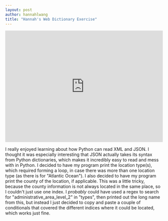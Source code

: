 ```yaml
---
layout: post
author: hannahlwang
title: "Hannah's Web Dictionary Exercise"
---
```


<iframe src="https://trinket.io/embed/python3/862824f185" width="100%" height="356" frameborder="0" marginwidth="0" marginheight="0" allowfullscreen></iframe>

I really enjoyed learning about how Python can read XML and JSON. I thought it was especially interesting that JSON actually takes its syntax from Python dictionaries, which makes it incredibly easy to read and mess with in Python. I decided to have my program print the location type(s), which required forming a loop, in case there was more than one location type (as there is for "Atlantic Ocean"). I also decided to have my program print the county of the location, if applicable. This was a little tricky, because the county information is not always located in the same place, so I couldn't just use one index. I <em>probably</em> could have used a regex to search for "administrative_area_level_2" in "types", then printed out the long name from this, but instead I just decided to copy and paste a couple of conditionals that covered the different indices where it could be located, which works just fine.

